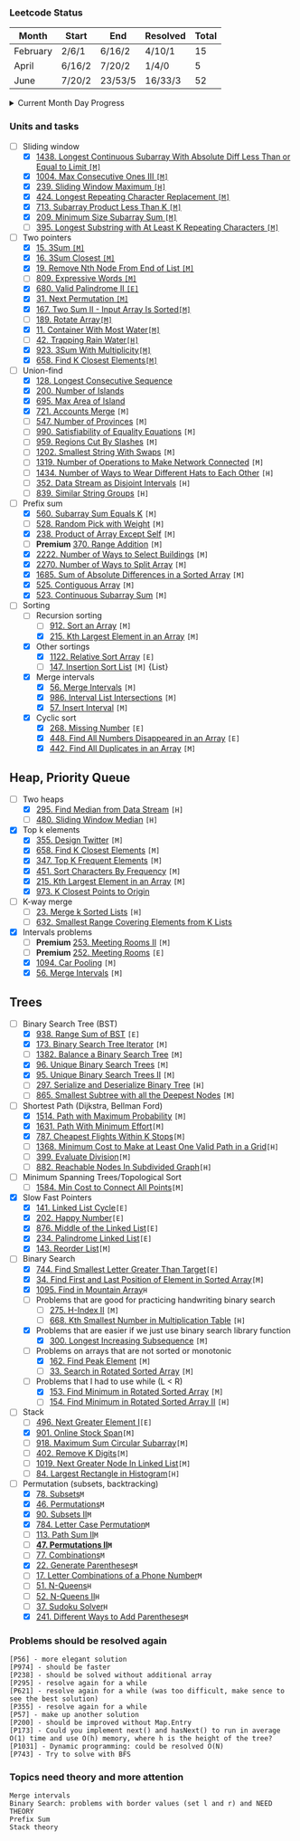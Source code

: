 ### Leetcode Status

| Month    | Start  | End     | Resolved | Total |
|----------|--------|---------|----------|-------|
| February | 2/6/1  | 6/16/2  | 4/10/1   | 15    |
| April    | 6/16/2 | 7/20/2  | 1/4/0    | 5     |
| June     | 7/20/2 | 23/53/5 | 16/33/3  | 52    |

<details>
<summary>Current Month Day Progress</summary>

01.07.22 23/57/4 <br>
03.07.22 25/58/4 <br>
04.07.22 25/58/5 <br>
05.07.22 25/61/6 <br>
07.07.22 25/62/7 <br>
09.07.22 27/64/7 <br>
10.07.22 27/68/7 <br>
11.07.22 27/69/7 <br>
</details>

### Units and tasks

- [ ] Sliding window
    - [X] [1438. Longest Continuous Subarray With Absolute Diff Less Than or Equal to Limit `[M]`](https://leetcode.com/problems/longest-continuous-subarray-with-absolute-diff-less-than-or-equal-to-limit/)
    - [X] [1004. Max Consecutive Ones III `[M]`](https://leetcode.com/problems/max-consecutive-ones-iii/)
    - [X] [239. Sliding Window Maximum `[H]`](https://leetcode.com/problems/sliding-window-maximum/)
    - [X] [424. Longest Repeating Character Replacement `[M]`](https://leetcode.com/problems/longest-repeating-character-replacement/)
    - [X] [713. Subarray Product Less Than K `[M]`](https://leetcode.com/problems/subarray-product-less-than-k/)
    - [X] [209. Minimum Size Subarray Sum `[M]`](https://leetcode.com/problems/minimum-size-subarray-sum/)
    - [ ] [395. Longest Substring with At Least K Repeating Characters `[M]`](https://leetcode.com/problems/longest-substring-with-at-least-k-repeating-characters/)

- [ ] Two pointers
    - [X] [15. 3Sum `[M]`](https://leetcode.com/problems/3sum/)
    - [X] [16. 3Sum Closest `[M]`](https://leetcode.com/problems/3sum-closest/)
    - [X] [19. Remove Nth Node From End of List `[M]`](https://leetcode.com/problems/remove-nth-node-from-end-of-list/)
    - [ ] [809. Expressive Words `[M]`](https://leetcode.com/problems/expressive-words/)
    - [X] [680. Valid Palindrome II `[E]`](https://leetcode.com/problems/valid-palindrome-ii/)
    - [X] [31. Next Permutation `[M]`](https://leetcode.com/problems/next-permutation/)
    - [X] [167. Two Sum II - Input Array Is Sorted`[M]`](https://leetcode.com/problems/two-sum-ii-input-array-is-sorted/submissions/)
    - [ ] [189. Rotate Array`[M]`](https://leetcode.com/problems/rotate-array/submissions/)
    - [X] [11. Container With Most Water`[M]`](https://leetcode.com/problems/container-with-most-water/)
    - [ ] [42. Trapping Rain Water`[H]`](https://leetcode.com/problems/trapping-rain-water/)
    - [X] [923. 3Sum With Multiplicity`[M]`](https://leetcode.com/problems/3sum-with-multiplicity/)
    - [X] [658. Find K Closest Elements`[M]`](https://leetcode.com/problems/find-k-closest-elements/)

- [ ] Union-find
    - [X] [128. Longest Consecutive Sequence](https://leetcode.com/problems/longest-consecutive-sequence/)
    - [X] [200. Number of Islands](https://leetcode.com/problems/number-of-islands/)
    - [X] [695. Max Area of Island](https://leetcode.com/problems/max-area-of-island/)
    - [X] [721. Accounts Merge](https://leetcode.com/problems/accounts-merge/submissions/) `[M]`
    - [ ] [547. Number of Provinces](https://leetcode.com/problems/number-of-provinces/) `[M]`
    - [ ] [990. Satisfiability of Equality Equations](https://leetcode.com/problems/satisfiability-of-equality-equations/) `[M]`
    - [ ] [959. Regions Cut By Slashes](https://leetcode.com/problems/regions-cut-by-slashes/) `[M]`
    - [ ] [1202. Smallest String With Swaps](https://leetcode.com/problems/smallest-string-with-swaps/) `[M]`
    - [ ] [1319. Number of Operations to Make Network Connected](https://leetcode.com/problems/number-of-operations-to-make-network-connected/) `[M]`
    - [ ] [1434. Number of Ways to Wear Different Hats to Each Other](https://leetcode.com/problems/number-of-ways-to-wear-different-hats-to-each-other/) `[H]`
    - [ ] [352. Data Stream as Disjoint Intervals](https://leetcode.com/problems/data-stream-as-disjoint-intervals/) `[H]`
    - [ ] [839. Similar String Groups](https://leetcode.com/problems/similar-string-groups/) `[H]`

- [ ] Prefix sum
    - [X] [560. Subarray Sum Equals K](https://leetcode.com/problems/subarray-sum-equals-k/) `[M]`
    - [ ] [528. Random Pick with Weight](https://leetcode.com/problems/random-pick-with-weight/) `[M]`
    - [X] [238. Product of Array Except Self](https://leetcode.com/problems/product-of-array-except-self/) `[M]`
    - [ ] **Premium** [370. Range Addition](https://leetcode.com/problems/range-addition/) `[M]`
    - [X] [2222. Number of Ways to Select Buildings](https://leetcode.com/problems/number-of-ways-to-select-buildings/) `[M]`
    - [X] [2270. Number of Ways to Split Array](https://leetcode.com/problems/number-of-ways-to-split-array/) `[M]`
    - [X] [1685. Sum of Absolute Differences in a Sorted Array](https://leetcode.com/problems/sum-of-absolute-differences-in-a-sorted-array/) `[M]`
    - [X] [525. Contiguous Array](https://leetcode.com/problems/contiguous-array/) `[M]`
    - [X] [523. Continuous Subarray Sum](https://leetcode.com/problems/continuous-subarray-sum/) `[M]`

- [ ] Sorting
    - [ ] Recursion sorting
        - [ ] [912. Sort an Array](https://leetcode.com/problems/sort-an-array/) `[M]`
        - [X] [215. Kth Largest Element in an Array](https://leetcode.com/problems/kth-largest-element-in-an-array/) `[M]`
    - [X] Other sortings
        - [X] [1122. Relative Sort Array](https://leetcode.com/problems/relative-sort-array/) `[E]`
        - [ ] [147. Insertion Sort List](https://leetcode.com/problems/insertion-sort-list/) `[M]` {List}
    - [X] Merge intervals
        - [X] [56. Merge Intervals](https://leetcode.com/problems/merge-intervals/) `[M]`
        - [X] [986. Interval List Intersections](https://leetcode.com/problems/interval-list-intersections/) `[M]`
        - [X] [57. Insert Interval](https://leetcode.com/problems/insert-interval/) `[M]`
    - [X] Cyclic sort
        - [X] [268. Missing Number](https://leetcode.com/problems/missing-number/) `[E]`
        - [X] [448. Find All Numbers Disappeared in an Array](https://leetcode.com/problems/find-all-numbers-disappeared-in-an-array/) `[E]`
        - [X] [442. Find All Duplicates in an Array](https://leetcode.com/problems/find-all-duplicates-in-an-array/) `[M]`

## Heap, Priority Queue

- [ ] Two heaps
    - [X] [295. Find Median from Data Stream](https://leetcode.com/problems/find-median-from-data-stream/) `[H]`
    - [ ] [480. Sliding Window Median](https://leetcode.com/problems/sliding-window-median/) `[H]`
- [X] Top k elements
    - [X] [355. Design Twitter](https://leetcode.com/problems/design-twitter/) `[M]`
    - [X] [658. Find K Closest Elements](https://leetcode.com/problems/find-k-closest-elements/) `[M]`
    - [X] [347. Top K Frequent Elements](https://leetcode.com/problems/top-k-frequent-elements/) `[M]`
    - [X] [451. Sort Characters By Frequency](https://leetcode.com/problems/sort-characters-by-frequency/) `[M]`
    - [X] [215. Kth Largest Element in an Array](https://leetcode.com/problems/kth-largest-element-in-an-array/) `[M]`
    - [X] [973. K Closest Points to Origin](https://leetcode.com/problems/k-closest-points-to-origin/)
- [ ] K-way merge
    - [ ] [23. Merge k Sorted Lists](https://leetcode.com/problems/merge-k-sorted-lists/) `[H]`
    - [ ] [632. Smallest Range Covering Elements from K Lists](https://leetcode.com/problems/smallest-range-covering-elements-from-k-lists/)
- [X] Intervals problems
    - [ ] **Premium** [253. Meeting Rooms II](https://leetcode.com/problems/meeting-rooms-ii/) `[M]`
    - [ ] **Premium** [252. Meeting Rooms](https://leetcode.com/problems/meeting-rooms/) `[E]`
    - [X] [1094. Car Pooling](https://leetcode.com/problems/car-pooling/) `[M]`
    - [X] [56. Merge Intervals](https://leetcode.com/problems/merge-intervals/) `[M]`

## Trees

- [ ] Binary Search Tree (BST)
    - [X] [938. Range Sum of BST](https://leetcode.com/problems/range-sum-of-bst/) `[E]`
    - [X] [173. Binary Search Tree Iterator](https://leetcode.com/problems/binary-search-tree-iterator/) `[M]`
    - [ ] [1382. Balance a Binary Search Tree](https://leetcode.com/problems/balance-a-binary-search-tree/) `[M]`
    - [X] [96. Unique Binary Search Trees](https://leetcode.com/problems/unique-binary-search-trees/) `[M]`
    - [X] [95. Unique Binary Search Trees II](https://leetcode.com/problems/unique-binary-search-trees-ii/) `[M]`
    - [ ] [297. Serialize and Deserialize Binary Tree](https://leetcode.com/problems/serialize-and-deserialize-binary-tree/) `[H]`
    - [ ] [865. Smallest Subtree with all the Deepest Nodes](https://leetcode.com/problems/smallest-subtree-with-all-the-deepest-nodes) `[M]`
- [ ] Shortest Path (Dijkstra, Bellman Ford)
    - [X] [1514. Path with Maximum Probability](https://leetcode.com/problems/path-with-maximum-probability/) `[M]`
    - [X] [1631. Path With Minimum Effort](https://leetcode.com/problems/path-with-minimum-effort/)`[M]`
    - [X] [787. Cheapest Flights Within K Stops](https://leetcode.com/problems/cheapest-flights-within-k-stops/)`[M]`
    - [ ] [1368. Minimum Cost to Make at Least One Valid Path in a Grid](https://leetcode.com/problems/minimum-cost-to-make-at-least-one-valid-path-in-a-grid)`[H]`
    - [ ] [399. Evaluate Division](https://leetcode.com/problems/evaluate-division/)`[M]`
    - [ ] [882. Reachable Nodes In Subdivided Graph](https://leetcode.com/problems/reachable-nodes-in-subdivided-graph/)`[H]`
- [ ] Minimum Spanning Trees/Topological Sort
    - [ ] [1584. Min Cost to Connect All Points](https://leetcode.com/problems/min-cost-to-connect-all-points/)`[M]`
- [X] Slow Fast Pointers
    - [X] [141. Linked List Cycle](https://leetcode.com/problems/linked-list-cycle/)`[E]`
    - [X] [202. Happy Number](https://leetcode.com/problems/happy-number/)`[E]`
    - [X] [876. Middle of the Linked List](https://leetcode.com/problems/middle-of-the-linked-list/)`[E]`
    - [X] [234. Palindrome Linked List](https://leetcode.com/problems/palindrome-linked-list/)`[E]`
    - [X] [143. Reorder List](https://leetcode.com/problems/reorder-list/)`[M]`
- [ ] Binary Search
    - [X] [744. Find Smallest Letter Greater Than Target](https://leetcode.com/problems/find-smallest-letter-greater-than-target/)`[E]`
    - [X] [34. Find First and Last Position of Element in Sorted Array](https://leetcode.com/problems/find-first-and-last-position-of-element-in-sorted-array/)`[M]`
    - [X] [1095. Find in Mountain Array](https://leetcode.com/problems/find-in-mountain-array/)`H`
    - [ ] Problems that are good for practicing handwriting binary search
        - [ ] [275. H-Index II](https://leetcode.com/problems/h-index-ii/) `[M]`
        - [ ] [668. Kth Smallest Number in Multiplication Table](https://leetcode.com/problems/kth-smallest-number-in-multiplication-table/) `[H]`
    - [X] Problems that are easier if we just use binary search library function
        - [X] [300. Longest Increasing Subsequence](https://leetcode.com/problems/longest-increasing-subsequence/) `[M]`
    - [ ] Problems on arrays that are not sorted or monotonic
        - [X] [162. Find Peak Element](https://leetcode.com/problems/find-peak-element/) `[M]`
        - [ ] [33. Search in Rotated Sorted Array](https://leetcode.com/problems/search-in-rotated-sorted-array/) `[M]`
    - [ ] Problems that I had to use while (L < R)
        - [X] [153. Find Minimum in Rotated Sorted Array](https://leetcode.com/problems/find-minimum-in-rotated-sorted-array/) `[M]`
        - [ ] [154. Find Minimum in Rotated Sorted Array II](https://leetcode.com/problems/find-minimum-in-rotated-sorted-array-ii/) `[H]`
- [ ] Stack
    - [ ] [496. Next Greater Element I](https://leetcode.com/problems/next-greater-element-i/)`[E]`
    - [X] [901. Online Stock Span](https://leetcode.com/problems/online-stock-span/)`[M]`
    - [ ] [918. Maximum Sum Circular Subarray](https://leetcode.com/problems/maximum-sum-circular-subarray/)`[M]`
    - [ ] [402. Remove K Digits](https://leetcode.com/problems/remove-k-digits/)`[M]`
    - [ ] [1019. Next Greater Node In Linked List](https://leetcode.com/problems/next-greater-node-in-linked-list/)`[M]`
    - [ ] [84. Largest Rectangle in Histogram](https://leetcode.com/problems/largest-rectangle-in-histogram/)`[H]`

- [ ] Permutation (subsets, backtracking)
    - [X] [78. Subsets](https://leetcode.com/problems/subsets/)`M`
    - [X] [46. Permutations](https://leetcode.com/problems/permutations/)`M`
    - [X] [90. Subsets II](https://leetcode.com/problems/subsets-ii/)`M`
    - [X] [784. Letter Case Permutation](https://leetcode.com/problems/letter-case-permutation/submissions/)`M`
    - [ ] [113. Path Sum II](https://leetcode.com/problems/path-sum-ii/)`M`
    - [ ] **[47. Permutations II](https://leetcode.com/problems/permutations-ii)`M`**
    - [ ] [77. Combinations](https://leetcode.com/problems/combinations/)`M`
    - [X] [22. Generate Parentheses](https://leetcode.com/problems/generate-parentheses/)`M`
    - [ ] [17. Letter Combinations of a Phone Number](https://leetcode.com/problems/letter-combinations-of-a-phone-number/)`M`
    - [ ] [51. N-Queens](https://leetcode.com/problems/n-queens/)`H`
    - [ ] [52. N-Queens II](https://leetcode.com/problems/n-queens-ii/)`H`
    - [ ] [37. Sudoku Solver](https://leetcode.com/problems/sudoku-solver/)`H`
    - [X] [241. Different Ways to Add Parentheses](https://leetcode.com/problems/different-ways-to-add-parentheses/)`M`

### Problems should be resolved again

`[P56] - more elegant solution` <br>
`[P974] - should be faster` <br>
`[P238] - should be solved without additional array` <br>
`[P295] - resolve again for a while` <br>
`[P621] - resolve again for a while (was too difficult, make sence to see the best solution)` <br>
`[P355] - resolve again for a while` <br>
`[P57] - make up another solution` <br>
`[P200] - should be improved without Map.Entry` <br>
`[P173] - Could you implement next() and hasNext() to run in average O(1) time and use O(h) memory, where h is the height of the tree?` <br>
`[P1031] - Dynamic programming: could be resolved O(N)` <br>
`[P743] - Try to solve with BFS` <br>

### Topics need theory and more attention

`Merge intervals` <br>
`Binary Search: problems with border values (set l and r) and NEED THEORY`<br>
`Prefix Sum` <br>
`Stack theory` <br>
